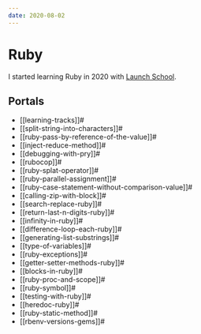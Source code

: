 ```yaml
---
date: 2020-08-02
---
```


# Ruby

I started learning Ruby in 2020 with [Launch
School](https://launchschool.com/).

## Portals

* [[learning-tracks]]#
* [[split-string-into-characters]]#
* [[ruby-pass-by-reference-of-the-value]]#
* [[inject-reduce-method]]#
* [[debugging-with-pry]]#
* [[rubocop]]#
* [[ruby-splat-operator]]#
* [[ruby-parallel-assignment]]#
* [[ruby-case-statement-without-comparison-value]]#
* [[calling-zip-with-block]]#
* [[search-replace-ruby]]#
* [[return-last-n-digits-ruby]]#
* [[infinity-in-ruby]]#
* [[difference-loop-each-ruby]]#
* [[generating-list-substrings]]#
* [[type-of-variables]]#
* [[ruby-exceptions]]#
* [[getter-setter-methods-ruby]]#
* [[blocks-in-ruby]]#
* [[ruby-proc-and-scope]]#
* [[ruby-symbol]]#
* [[testing-with-ruby]]#
* [[heredoc-ruby]]#
* [[ruby-static-method]]#
* [[rbenv-versions-gems]]#
